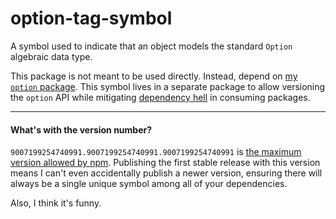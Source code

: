 # option-tag-symbol

A symbol used to indicate that an object models the standard `Option` algebraic
data type.

This package is not meant to be used directly. Instead, depend on
[my `option` package](https://www.npmjs.com/package/@matt.kantor/option). This
symbol lives in a separate package to allow versioning the `option` API while
mitigating [dependency hell](https://en.wikipedia.org/wiki/Dependency_hell) in
consuming packages.

---

#### What's with the version number?

`9007199254740991.9007199254740991.9007199254740991` is
[the maximum version allowed by npm](https://github.com/npm/node-semver/blob/v7.6.3/README.md#coercion).
Publishing the first stable release with this version means I can't even
accidentally publish a newer version, ensuring there will always be a single
unique symbol among all of your dependencies.

Also, I think it's funny.
